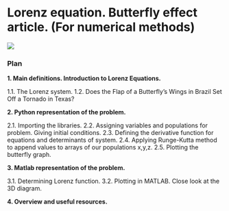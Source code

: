 # Lorenz equation. Butterfly effect article. (For numerical methods)

<img src = 'https://cdn.dribbble.com/users/3658786/screenshots/15044136/media/20e5d07fc46a102a86bffc6b574ae068.gif'></img>

### Plan
__1. Main definitions. Introduction to Lorenz Equations.__

1.1. The Lorenz system.
1.2. Does the Flap of a Butterfly’s Wings in Brazil Set Off a Tornado in Texas?

__2. Python representation of the problem.__

2.1. Importing the libraries.
2.2. Assigning variables and populations for problem. Giving initial conditions.
2.3. Defining the derivative function for equations and determinants of system.
2.4. Applying Runge-Kutta method to append values to arrays of our populations x,y,z.
2.5. Plotting the butterfly graph.

__3. Matlab representation of the problem.__

3.1. Determining Lorenz function.
3.2. Plotting in MATLAB. Close look at the 3D diagram.

__4. Overview and useful resources.__
